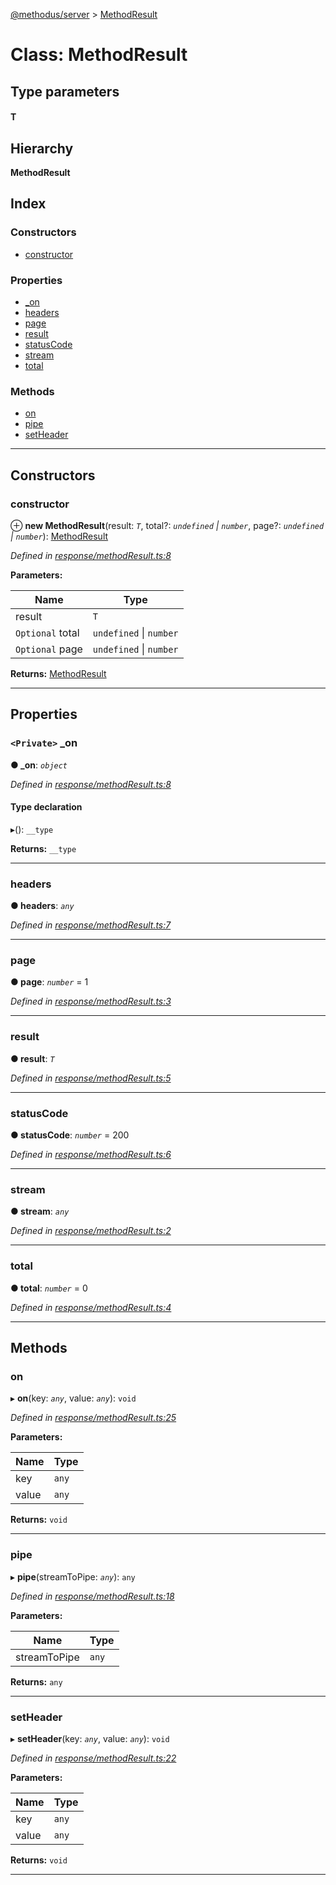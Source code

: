[@methodus/server](../README.md) > [MethodResult](../classes/methodresult.md)

# Class: MethodResult

## Type parameters
#### T 
## Hierarchy

**MethodResult**

## Index

### Constructors

* [constructor](methodresult.md#constructor)

### Properties

* [_on](methodresult.md#_on)
* [headers](methodresult.md#headers)
* [page](methodresult.md#page)
* [result](methodresult.md#result)
* [statusCode](methodresult.md#statuscode)
* [stream](methodresult.md#stream)
* [total](methodresult.md#total)

### Methods

* [on](methodresult.md#on)
* [pipe](methodresult.md#pipe)
* [setHeader](methodresult.md#setheader)

---

## Constructors

<a id="constructor"></a>

###  constructor

⊕ **new MethodResult**(result: *`T`*, total?: *`undefined` \| `number`*, page?: *`undefined` \| `number`*): [MethodResult](methodresult.md)

*Defined in [response/methodResult.ts:8](https://github.com/nodulusteam/methodus.dev/blob/907fca8/src/response/methodResult.ts#L8)*

**Parameters:**

| Name | Type |
| ------ | ------ |
| result | `T` |
| `Optional` total | `undefined` \| `number` |
| `Optional` page | `undefined` \| `number` |

**Returns:** [MethodResult](methodresult.md)

___

## Properties

<a id="_on"></a>

### `<Private>` _on

**● _on**: *`object`*

*Defined in [response/methodResult.ts:8](https://github.com/nodulusteam/methodus.dev/blob/907fca8/src/response/methodResult.ts#L8)*

#### Type declaration

[key: `string`]: `function`

▸(): `__type`

**Returns:** `__type`

___
<a id="headers"></a>

###  headers

**● headers**: *`any`*

*Defined in [response/methodResult.ts:7](https://github.com/nodulusteam/methodus.dev/blob/907fca8/src/response/methodResult.ts#L7)*

___
<a id="page"></a>

###  page

**● page**: *`number`* = 1

*Defined in [response/methodResult.ts:3](https://github.com/nodulusteam/methodus.dev/blob/907fca8/src/response/methodResult.ts#L3)*

___
<a id="result"></a>

###  result

**● result**: *`T`*

*Defined in [response/methodResult.ts:5](https://github.com/nodulusteam/methodus.dev/blob/907fca8/src/response/methodResult.ts#L5)*

___
<a id="statuscode"></a>

###  statusCode

**● statusCode**: *`number`* = 200

*Defined in [response/methodResult.ts:6](https://github.com/nodulusteam/methodus.dev/blob/907fca8/src/response/methodResult.ts#L6)*

___
<a id="stream"></a>

###  stream

**● stream**: *`any`*

*Defined in [response/methodResult.ts:2](https://github.com/nodulusteam/methodus.dev/blob/907fca8/src/response/methodResult.ts#L2)*

___
<a id="total"></a>

###  total

**● total**: *`number`* = 0

*Defined in [response/methodResult.ts:4](https://github.com/nodulusteam/methodus.dev/blob/907fca8/src/response/methodResult.ts#L4)*

___

## Methods

<a id="on"></a>

###  on

▸ **on**(key: *`any`*, value: *`any`*): `void`

*Defined in [response/methodResult.ts:25](https://github.com/nodulusteam/methodus.dev/blob/907fca8/src/response/methodResult.ts#L25)*

**Parameters:**

| Name | Type |
| ------ | ------ |
| key | `any` |
| value | `any` |

**Returns:** `void`

___
<a id="pipe"></a>

###  pipe

▸ **pipe**(streamToPipe: *`any`*): `any`

*Defined in [response/methodResult.ts:18](https://github.com/nodulusteam/methodus.dev/blob/907fca8/src/response/methodResult.ts#L18)*

**Parameters:**

| Name | Type |
| ------ | ------ |
| streamToPipe | `any` |

**Returns:** `any`

___
<a id="setheader"></a>

###  setHeader

▸ **setHeader**(key: *`any`*, value: *`any`*): `void`

*Defined in [response/methodResult.ts:22](https://github.com/nodulusteam/methodus.dev/blob/907fca8/src/response/methodResult.ts#L22)*

**Parameters:**

| Name | Type |
| ------ | ------ |
| key | `any` |
| value | `any` |

**Returns:** `void`

___

